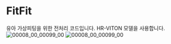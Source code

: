 # FitFit
유아 가상피팅을 위한 전처리 코드입니다.
HR-VITON 모델을 사용합니다.
![00008_00_00099_00](https://github.com/jaeyo03/-FitFit/assets/137462767/af61449f-8827-4ebd-9336-4b069cb7746c)
![00008_00_00099_00](https://github.com/jaeyo03/-FitFit/assets/137462767/c1df00e2-26d2-4e92-9359-ac5f97e861aa)
